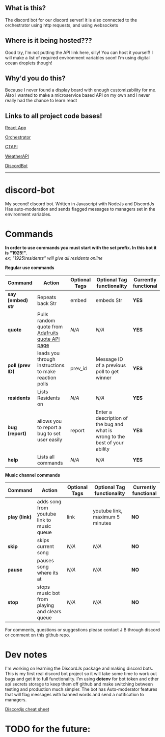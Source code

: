 ## What is this?
The discord bot for our discord server! it is also connected to the orchestrator using http requests, and using websockets

## Where is it being hosted???
Good try, I'm not putting the API link here, silly! You can host it yourself! I will make a list of required environment variables soon!
I'm using digital ocean droplets though!


## Why'd you do this?
Because I never found a display board with enough customizability for me. Also I wanted to make a microservice based API on my own and I never really had the chance to learn react

## Links to all project code bases!

[React App](https://github.com/jayjayb772/Display-ReactApp)

[Orchestrator](https://github.com/jayjayb772/Display-orchestrator)

[CTAPI](https://github.com/jayjayb772/Display-CTAPI)

[WeatherAPI](https://github.com/jayjayb772/Display-Weather)

[DiscordBot](https://github.com/jayjayb772/1925-discord-bot)

---




# discord-bot
My second! discord bot. Written in Javascript with NodeJs and DiscordJs
Has auto-moderation and sends flagged messages to managers set in the environment variables.
# Commands
**In order to use commands you must start with the set prefix. In this bot it is "1925!".** \
*ex; "1925!residents" will give all residents online*

**Regular use commands**

Command | Action | Optional Tags | Optional Tag functionality | Currently functional
--------|--------|---------------|--------------------------- | --------------------
**say (embed) str** | Repeats back Str | embed | embeds Str | **YES**
**quote** | Pulls random quote from [Adafruits quote API page](adafruit.com/quotes.php) | *N/A* | *N/A* | **YES**
**poll (prev ID)** | leads you through instructions to make reaction polls | prev_id | Message ID of a previous poll to get winner | **YES**
**residents** | Lists Residents on | *N/A* | *N/A* | **YES**
**bug (report)** | allows you to report a bug to set user easily | report | Enter a description of the bug and what is wrong to the best of your ability | **YES**
**help** | Lists all commands | *N/A* | *N/A* | **YES**

**Music channel commands**

Command | Action | Optional Tags | Optional Tag functionality | Currently functional
--------|--------|---------------|--------------------------- | --------------------
**play (link)** | adds song from youtube link to music queue | link | youtube link, maximum 5 minutes | **NO**
**skip** | skips current song | *N/A* | *N/A* | **NO**
**pause** | pauses song where its at | *N/A* | *N/A* | **NO**
**stop** | stops music bot from playing and clears queue | *N/A* | *N/A* | **NO**

For comments, questions or suggestions please contact J B through discord or comment on this github repo.


# Dev notes
I'm working on learning the DiscordJs package and making discord bots. This is my first real discord bot project so it will take some time to work out bugs and get it to full functionality. I'm using **dotenv** for bot token and other api secrets storage to keep them off github and make switching between testing and production much simpler. The bot has Auto-moderator features that will flag messages with banned words and send a notification to managers.

[Discordjs cheat sheet](https://gist.github.com/koad/316b265a91d933fd1b62dddfcc3ff584)

# TODO for the future:
